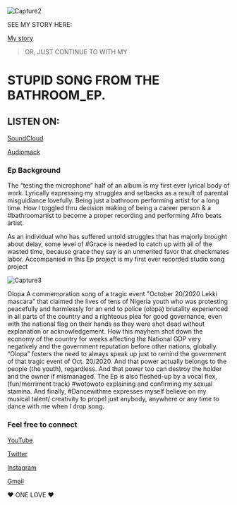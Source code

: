 ![Capture2](https://user-images.githubusercontent.com/108902579/193142426-a8564c36-9e80-4a30-9c3e-22bbf0dc03f6.PNG)

SEE MY STORY HERE: 

[My story](https://briggsokiotor.github.io/Foma-Briggs-story/)

>OR, JUST CONTINUE TO WITH MY
# STUPID SONG FROM THE BATHROOM_EP.

## LISTEN ON: 
[SoundCloud](https://soundcloud.app.goo.gl/uLJVtB1EwsnD79AH9)

[Audiomack](https://audiomack.com/embed/fomabriggs/song/olopa0)

### Ep Background

The “testing the microphone” half of an album is my first ever lyrical body of work. Lyrically expressing my struggles and setbacks as a result of parental misguidiance lovefully. Being just a bathroom performing artist for a long time. How I toggled thru decision making of being a career person & a #bathroomartist to become a proper recording and performing Afro beats artist.

As an individual who has suffered untold struggles  that has majorly brought about delay, some level of #Grace is needed to catch up with all of the wasted time, because grace they say is an unmerited favor that checkmates labor. 
Accompanied in this Ep project is my first ever recorded studio song project

![Capture3](https://user-images.githubusercontent.com/108902579/193143630-e5d3e07f-14f6-439f-a0ee-8a81f40e42b2.PNG)

Olopa A commemoration song of a tragic event "October 20/2020 Lekki mascara" that claimed the lives of tens of Nigeria youth who was protesting peacefully and harmlessly for an end to police (olopa) brutality experienced in all parts of the country and a righteous plea for good governance, even with the national flag on their hands as they were shot dead without explanation or acknowledgement. How this mayhem shot down the economy of the country for weeks affecting the National GDP very negatively and the government reputation before other nations, globally.
“Olopa” fosters the need to always speak up just to remind the government of that tragic event of Oct. 20/2020. And that power actually belongs to the people (the youth), regardless. And that power too can destroy the holder and the owner if mismanaged. 
The Ep is also fleshed-up by a vocal flex,(fun/merriment track) #wotowoto explaining and confirming my sexual stamina. 
And finally, #Dancewithme expresses myself believe on my musical talent/ creativity to propel just anybody, anywhere or any time to dance with me when I drop song.


### Feel free to connect
[YouTube](https://www.youtube.com/channel/UCNTJ0XioxmsKGRnaGLQIVpw)

[Twitter](https://twitter.com/fomabriggs/)

[Instagram](www.instagram.com/fomabriggs/)

[Gmail](okiotorbriggs@gmail.com)


♥️ ONE LOVE ♥️




